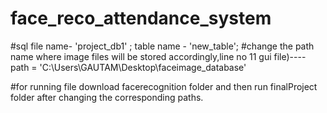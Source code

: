 
# face_reco_attendance_system
#sql file name-  'project_db1'  ;  table name - 'new_table';
#change the path name where image files will be stored accordingly,line no 11 gui file)----   path = 'C:\\Users\\GAUTAM\\Desktop\\faceimage_database'

#for running file download facerecognition folder and then run finalProject folder after changing the corresponding paths.
